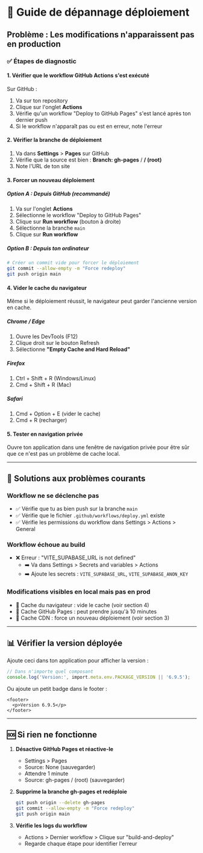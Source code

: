 # 🚨 Guide de dépannage déploiement

## Problème : Les modifications n'apparaissent pas en production

### ✅ Étapes de diagnostic

#### 1. Vérifier que le workflow GitHub Actions s'est exécuté

Sur GitHub :
1. Va sur ton repository
2. Clique sur l'onglet **Actions**
3. Vérifie qu'un workflow "Deploy to GitHub Pages" s'est lancé après ton dernier push
4. Si le workflow n'apparaît pas ou est en erreur, note l'erreur

#### 2. Vérifier la branche de déploiement

1. Va dans **Settings** > **Pages** sur GitHub
2. Vérifie que la source est bien : **Branch: gh-pages** / **/ (root)**
3. Note l'URL de ton site

#### 3. Forcer un nouveau déploiement

##### Option A : Depuis GitHub (recommandé)
1. Va sur l'onglet **Actions**
2. Sélectionne le workflow "Deploy to GitHub Pages"
3. Clique sur **Run workflow** (bouton à droite)
4. Sélectionne la branche `main`
5. Clique sur **Run workflow**

##### Option B : Depuis ton ordinateur
```bash
# Créer un commit vide pour forcer le déploiement
git commit --allow-empty -m "Force redeploy"
git push origin main
```

#### 4. Vider le cache du navigateur

Même si le déploiement réussit, le navigateur peut garder l'ancienne version en cache.

##### Chrome / Edge
1. Ouvre les DevTools (F12)
2. Clique droit sur le bouton Refresh
3. Sélectionne **"Empty Cache and Hard Reload"**

##### Firefox
1. Ctrl + Shift + R (Windows/Linux)
2. Cmd + Shift + R (Mac)

##### Safari
1. Cmd + Option + E (vider le cache)
2. Cmd + R (recharger)

#### 5. Tester en navigation privée

Ouvre ton application dans une fenêtre de navigation privée pour être sûr que ce n'est pas un problème de cache local.

---

## 🔧 Solutions aux problèmes courants

### Workflow ne se déclenche pas
- ✅ Vérifie que tu as bien push sur la branche `main`
- ✅ Vérifie que le fichier `.github/workflows/deploy.yml` existe
- ✅ Vérifie les permissions du workflow dans Settings > Actions > General

### Workflow échoue au build
- ❌ Erreur : "VITE_SUPABASE_URL is not defined"
  - ➡️ Va dans Settings > Secrets and variables > Actions
  - ➡️ Ajoute les secrets : `VITE_SUPABASE_URL`, `VITE_SUPABASE_ANON_KEY`

### Modifications visibles en local mais pas en prod
- 🔄 Cache du navigateur : vide le cache (voir section 4)
- 🔄 Cache GitHub Pages : peut prendre jusqu'à 10 minutes
- 🔄 Cache CDN : force un nouveau déploiement (voir section 3)

---

## 📊 Vérifier la version déployée

Ajoute ceci dans ton application pour afficher la version :

```typescript
// Dans n'importe quel composant
console.log('Version:', import.meta.env.PACKAGE_VERSION || '6.9.5');
```

Ou ajoute un petit badge dans le footer :
```tsx
<footer>
  <p>Version 6.9.5</p>
</footer>
```

---

## 🆘 Si rien ne fonctionne

1. **Désactive GitHub Pages et réactive-le**
   - Settings > Pages
   - Source: None (sauvegarder)
   - Attendre 1 minute
   - Source: gh-pages / (root) (sauvegarder)

2. **Supprime la branche gh-pages et redéploie**
   ```bash
   git push origin --delete gh-pages
   git commit --allow-empty -m "Force redeploy"
   git push origin main
   ```

3. **Vérifie les logs du workflow**
   - Actions > Dernier workflow > Clique sur "build-and-deploy"
   - Regarde chaque étape pour identifier l'erreur
